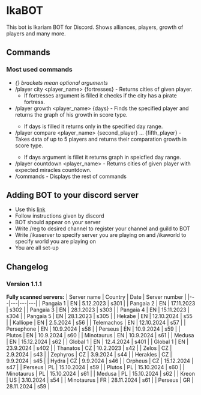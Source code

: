 # IkaBOT
This bot is Ikariam BOT for Discord. Shows alliances, players, growth of players and many more.

## Commands
### Most used commands
- *{} brackets mean optional arguments*
- /player city <player_name> {fortresses} - Returns cities of given player.
  - If fortresses argument is filled it checks if the city has a pirate fortress.
- /player growth <player_name> <type> {days} - Finds the specified player and returns the graph of his growth in score type.
  - If days is filled it returns only in the specified day range.
- /player compare <type> <player_name> {second_player} ... {fifth_player} - Takes data of up to 5 players and returns their comparation growth in score type.
  - If days argument is fillet it returns graph in speicfied day range.
- /player countdown <player_name> - Returns cities of given player with expected miracles countdown.
- /commands - Displays the rest of commands
## Adding BOT to your discord server
 - Use this [link](https://discord.com/oauth2/authorize?client_id=591351746123530259&scope=bot&permissions=8 "Invitation link")
 - Follow instructions given by discord
 - BOT should appear on your server
 - Write /reg to desired channel to register your channel and guild to BOT
 - Write /ikaserver to specify server you are playing on and /ikaworld to specify world you are playing on
 - You are all set-up

## Changelog   
### Version 1.1.1
**Fully scanned servers:**
| Server name | Country | Date | Server number |
|---|---|---|---|
| Pangaia 1 | EN | 5.12.2023 | s301 |
| Pangaia 2 | EN | 17.11.2023 | s302 |
| Pangaia 3 | EN | 28.1.2023 | s303 |
| Pangaia 4 | EN | 15.11.2023 | s304 |
| Pangaia 5 | EN | 28.1.2023 | s305 |
| Hekabe | EN | 12.10.2024 | s55 |
| Kalliope | EN | 2.5.2024 | s56 |
| Telemachos | EN | 12.10.2024 | s57 |
| Persephone | EN | 10.9.2024 | s58 |
| Perseus | EN | 10.9.2024 | s59 |
| Plutos | EN | 10.9.2024 | s60 |
| Minotaurus | EN | 10.9.2024 | s61 |
| Medusa | EN | 15.12.2024 | s62 |
| Global 1 | EN | 12.4.2024 | s401 |
| Global 1 | EN | 23.9.2024 | s402 |
| Thanatos | CZ | 10.2.2023 | s42 |
| Zelos | CZ | 2.9.2024 | s43 |
| Zephyros | CZ | 3.9.2024 | s44 |
| Herakles | CZ | 9.9.2024 | s45 |
| Hydra | CZ | 9.9.2024 | s46 |
| Orpheus | CZ | 15.12.2024 | s47 |
| Perseus | PL | 15.10.2024 | s59 |
| Plutos | PL | 15.10.2024 | s60 |
| Minotaurus | PL | 15.10.2024 | s61 |
| Medusa | PL | 15.10.2024 | s62 |
| Kreon | US | 3.10.2024 | s54 |
| Minotaurus | FR | 28.11.2024 | s61 |
| Perseus | GR | 28.11.2024 | s59 |
